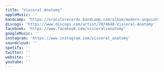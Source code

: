 ```yaml
---
title: "Visceral Anatomy"
appleMusic: ''
bandcamp: 'https://oraculorecords.bandcamp.com/album/modern-anguish'
discogs: 'https://www.discogs.com/artist/7074648-Visceral-Anatomy'
facebook: 'https://www.facebook.com/visceralxanatomy'
googleMusic: ''
instagram: 'https://www.instagram.com/visceral_anatomy'
soundcloud: ''
spotify: ''
twitter: ''
website: ''
youtube: ''
---
```

